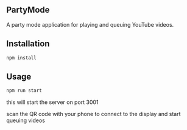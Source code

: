 ## PartyMode

A party mode application for playing and queuing YouTube videos.

## Installation

```bash
npm install
```

## Usage

```bash
npm run start
```

this will start the server on port 3001

scan the QR code with your phone to connect to the display and start queuing videos